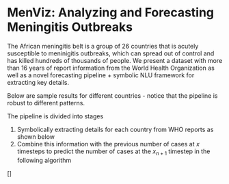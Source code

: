 # MenViz: Analyzing and Forecasting Meningitis Outbreaks
The African meningitis belt is a group of 26 countries that is acutely susceptible to meninigitis outbreaks, which can spread out of control and has killed hundreds of thousands of people. We present a dataset with more than 16 years of report information from the World Health Organization as well as a novel forecasting pipeline + symbolic NLU framework for extracting key details. 

Below are sample results for different countries - notice that the pipeline is robust to different patterns.

The pipeline is divided into stages
1. Symbolically extracting details for each country from WHO reports as shown below
2. Combine this information with the previous number of cases at $x$ timesteps to predict the number of cases at the $x_{n+1}$ timestep in the following algorithm

[]
